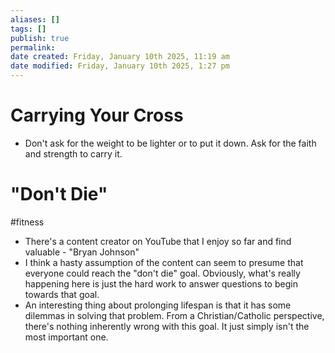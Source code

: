 ```yaml
---
aliases: []
tags: []
publish: true
permalink:
date created: Friday, January 10th 2025, 11:19 am
date modified: Friday, January 10th 2025, 1:27 pm
---
```


# Carrying Your Cross

- Don't ask for the weight to be lighter or to put it down.  Ask for the faith and strength to carry it.

# "Don't Die"

#fitness 

- There's a content creator on YouTube that I enjoy so far and find valuable - "Bryan Johnson"
- I think a hasty assumption of the content can seem to presume that everyone could reach the "don't die" goal. Obviously, what's really happening here is just the hard work to answer questions to begin towards that goal.
- An interesting thing about prolonging lifespan is that it has some dilemmas in solving that problem.  From a Christian/Catholic perspective, there's nothing inherently wrong with this goal.  It just simply isn't the most important one.

